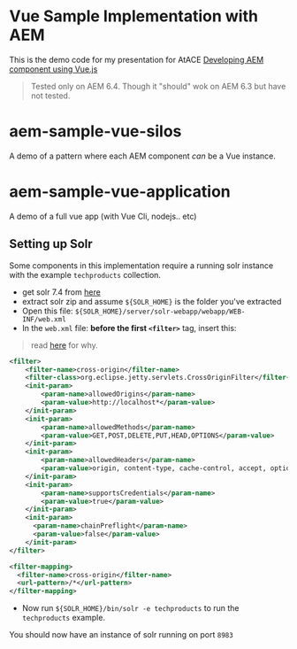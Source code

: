 # Vue Sample Implementation with AEM

This is the demo code for my presentation for AtACE [Developing AEM component using Vue.js](https://helpx.adobe.com/experience-manager/kt/eseminars/ask-the-expert/aem-vue.html)

> Tested only on AEM 6.4. Though it "should" wok on AEM 6.3 but have not tested.

# aem-sample-vue-silos
A demo of a pattern where each AEM component *can* be a Vue instance.

# aem-sample-vue-application
A demo of a full vue app (with Vue Cli, nodejs.. etc)



## Setting up Solr
Some components in this implementation require a running solr instance with the example `techproducts` collection.

 - get solr 7.4 from [here](http://www.apache.org/dyn/closer.lua/lucene/solr/7.4.0/solr-7.4.0.tgz`)
 - extract solr zip and assume `${SOLR_HOME}` is the folder you've extracted
 - Open this file: `${SOLR_HOME}/server/solr-webapp/webapp/WEB-INF/web.xml` 
 - In the `web.xml` file: **before the first `<filter>`** tag, insert this:
  > read [here](http://marianoguerra.org/posts/enable-cors-in-apache-solr.html) for why.

  ```xml
  <filter>
      <filter-name>cross-origin</filter-name>
      <filter-class>org.eclipse.jetty.servlets.CrossOriginFilter</filter-class>
      <init-param>
          <param-name>allowedOrigins</param-name>
          <param-value>http://localhost*</param-value>
      </init-param>
      <init-param>
          <param-name>allowedMethods</param-name>
          <param-value>GET,POST,DELETE,PUT,HEAD,OPTIONS</param-value>
      </init-param>
      <init-param>
          <param-name>allowedHeaders</param-name>
          <param-value>origin, content-type, cache-control, accept, options, authorization, x-requested-with</param-value>
      </init-param>
      <init-param>
          <param-name>supportsCredentials</param-name>
          <param-value>true</param-value>
      </init-param>
      <init-param>
        <param-name>chainPreflight</param-name>
        <param-value>false</param-value>
      </init-param>
  </filter>

  <filter-mapping>
    <filter-name>cross-origin</filter-name>
    <url-pattern>/*</url-pattern>
  </filter-mapping>
  ```
 - Now run `${SOLR_HOME}/bin/solr -e techproducts` to run the `techproducts` example.

 You should now have an instance of solr running on port `8983`

